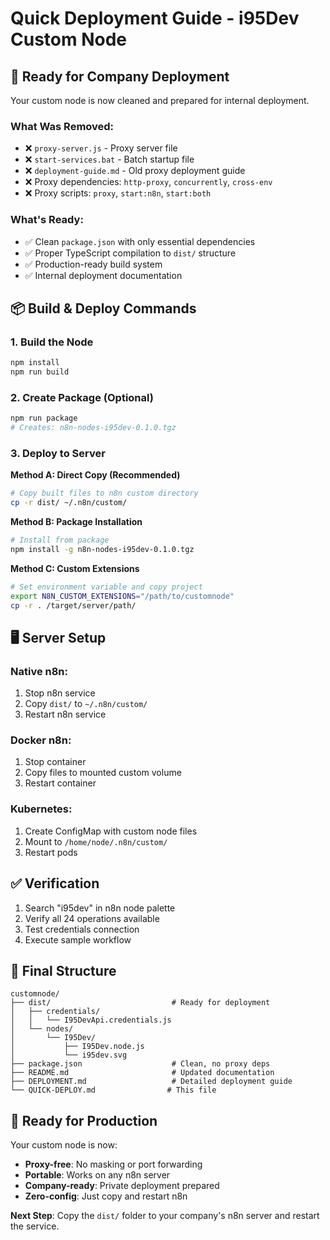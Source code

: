 # Quick Deployment Guide - i95Dev Custom Node

## 🚀 Ready for Company Deployment

Your custom node is now cleaned and prepared for internal deployment.

### What Was Removed:
- ❌ `proxy-server.js` - Proxy server file
- ❌ `start-services.bat` - Batch startup file  
- ❌ `deployment-guide.md` - Old proxy deployment guide
- ❌ Proxy dependencies: `http-proxy`, `concurrently`, `cross-env`
- ❌ Proxy scripts: `proxy`, `start:n8n`, `start:both`

### What's Ready:
- ✅ Clean `package.json` with only essential dependencies
- ✅ Proper TypeScript compilation to `dist/` structure
- ✅ Production-ready build system
- ✅ Internal deployment documentation

## 📦 Build & Deploy Commands

### 1. Build the Node
```bash
npm install
npm run build
```

### 2. Create Package (Optional)
```bash
npm run package
# Creates: n8n-nodes-i95dev-0.1.0.tgz
```

### 3. Deploy to Server

**Method A: Direct Copy (Recommended)**
```bash
# Copy built files to n8n custom directory
cp -r dist/ ~/.n8n/custom/
```

**Method B: Package Installation**
```bash
# Install from package
npm install -g n8n-nodes-i95dev-0.1.0.tgz
```

**Method C: Custom Extensions**
```bash
# Set environment variable and copy project
export N8N_CUSTOM_EXTENSIONS="/path/to/customnode"
cp -r . /target/server/path/
```

## 🖥️ Server Setup

### Native n8n:
1. Stop n8n service
2. Copy `dist/` to `~/.n8n/custom/`
3. Restart n8n service

### Docker n8n:
1. Stop container
2. Copy files to mounted custom volume
3. Restart container

### Kubernetes:
1. Create ConfigMap with custom node files
2. Mount to `/home/node/.n8n/custom/`
3. Restart pods

## ✅ Verification

1. Search "i95dev" in n8n node palette
2. Verify all 24 operations available
3. Test credentials connection
4. Execute sample workflow

## 📁 Final Structure

```
customnode/
├── dist/                           # Ready for deployment
│   ├── credentials/
│   │   └── I95DevApi.credentials.js
│   └── nodes/
│       └── I95Dev/
│           ├── I95Dev.node.js
│           └── i95dev.svg
├── package.json                    # Clean, no proxy deps
├── README.md                       # Updated documentation
├── DEPLOYMENT.md                   # Detailed deployment guide
└── QUICK-DEPLOY.md                # This file
```

## 🎯 Ready for Production

Your custom node is now:
- **Proxy-free**: No masking or port forwarding
- **Portable**: Works on any n8n server
- **Company-ready**: Private deployment prepared
- **Zero-config**: Just copy and restart n8n

**Next Step**: Copy the `dist/` folder to your company's n8n server and restart the service.
